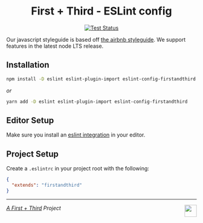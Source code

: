 <h1 align="center">First + Third - ESLint config</h1>

<p align="center">
  <a href="https://github.com/firstandthird/eslint-config-firstandthird/actions">
    <img src="https://img.shields.io/github/workflow/status/firstandthird/eslint-config-firstandthird/test/main?label=Tests&style=for-the-badge" alt="Test Status"/>
  </a>
</p>

Our javascript styleguide is based off [the airbnb styleguide](https://github.com/airbnb/javascript). We support features in the latest node LTS release.

## Installation

```sh
npm install -D eslint eslint-plugin-import eslint-config-firstandthird
```

_or_

```sh
yarn add -D eslint eslint-plugin-import eslint-config-firstandthird
```

## Editor Setup
Make sure you install an [eslint integration](http://eslint.org/docs/user-guide/integrations) in your editor.

## Project Setup
Create a `.eslintrc` in your project root with the following:

```json
{
  "extends": "firstandthird"
}
```

---

<img src="https://firstandthird.com/_static/ui/images/safari-pinned-tab-62813db097.svg" height="32" width="32" align="right">

_[A First + Third](https://firstandthird.com) Project_

